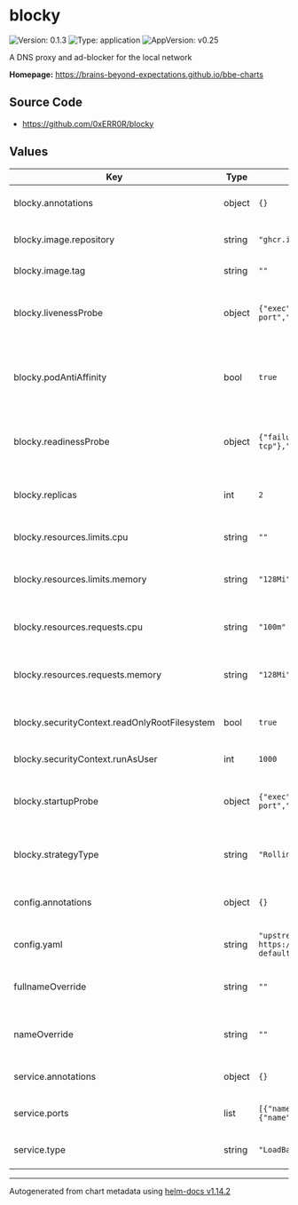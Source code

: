 # blocky

![Version: 0.1.3](https://img.shields.io/badge/Version-0.1.3-informational?style=flat-square) ![Type: application](https://img.shields.io/badge/Type-application-informational?style=flat-square) ![AppVersion: v0.25](https://img.shields.io/badge/AppVersion-v0.25-informational?style=flat-square)

A DNS proxy and ad-blocker for the local network

**Homepage:** <https://brains-beyond-expectations.github.io/bbe-charts>

## Source Code

* <https://github.com/0xERR0R/blocky>

## Values

| Key | Type | Default | Description |
|-----|------|---------|-------------|
| blocky.annotations | object | `{}` | Annotations to apply to the Blocky pod |
| blocky.image.repository | string | `"ghcr.io/0xerr0r/blocky"` | The image repository to pull from |
| blocky.image.tag | string | `""` | The image tag to pull |
| blocky.livenessProbe | object | `{"exec":{"command":["/app/blocky","healthcheck","--port","1053"]},"failureThreshold":6,"initialDelaySeconds":10,"periodSeconds":10,"timeoutSeconds":1}` | The livenessProbe configuration for the Blocky pod |
| blocky.podAntiAffinity | bool | `true` | Whether to enable or disable recommended podAntiAffinity rules |
| blocky.readinessProbe | object | `{"failureThreshold":6,"initialDelaySeconds":10,"periodSeconds":10,"tcpSocket":{"port":"dns-tcp"},"timeoutSeconds":1}` | The readinessProbe configuration for the Blocky pod |
| blocky.replicas | int | `2` | How many replicas of the Blocky pod to run |
| blocky.resources.limits.cpu | string | `""` | The amount of CPU to limit the Blocky pod to |
| blocky.resources.limits.memory | string | `"128Mi"` | The amount of memory to limit the Blocky pod to |
| blocky.resources.requests.cpu | string | `"100m"` | The amount of CPU to request for the Blocky pod |
| blocky.resources.requests.memory | string | `"128Mi"` | The amount of memory to request for the Blocky pod |
| blocky.securityContext.readOnlyRootFilesystem | bool | `true` | Whether to run Blocky with a read-only root filesystem |
| blocky.securityContext.runAsUser | int | `1000` | The user ID to run Blocky as |
| blocky.startupProbe | object | `{"exec":{"command":["/app/blocky","healthcheck","--port","1053"]},"failureThreshold":30,"initialDelaySeconds":10,"periodSeconds":10,"timeoutSeconds":1}` | The startupProbe configuration for the Blocky pod |
| blocky.strategyType | string | `"RollingUpdate"` | The strategy to use for updating the Blocky pods |
| config.annotations | object | `{}` | Annotations to apply to the Blocky ConfigMap |
| config.yaml | string | `"upstream:\n  default:\n    - 1.1.1.1\n    - 8.8.8.8\nblocking:\n  blackLists:\n    ads:\n      - https://raw.githubusercontent.com/StevenBlack/hosts/master/hosts\n  clientGroupsBlock:\n    default:\n      - ads\nport: 53\nhttpPort: 4000\ncaching:\n  minTime: 5m\n  maxTime: 30m\n"` | The configuration for Blocky |
| fullnameOverride | string | `""` | Optional full name override for the resources |
| nameOverride | string | `""` | Optional short name override for the resources |
| service.annotations | object | `{}` | Annotations to apply to the Blocky service |
| service.ports | list | `[{"name":"dns-udp","port":53,"protocol":"UDP"},{"name":"dns-tcp","port":53,"protocol":"TCP"},{"name":"http","port":4000,"protocol":"TCP"}]` | Port to expose the Blocky service on |
| service.type | string | `"LoadBalancer"` | The type of service to create |

----------------------------------------------
Autogenerated from chart metadata using [helm-docs v1.14.2](https://github.com/norwoodj/helm-docs/releases/v1.14.2)

